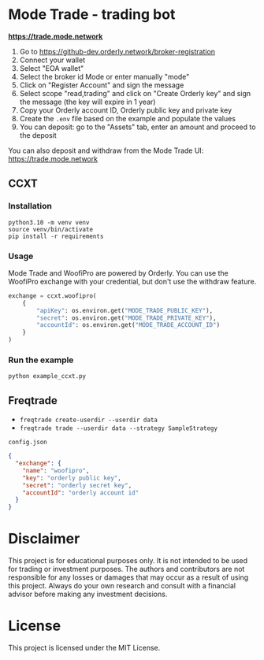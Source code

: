 # Mode Trade - trading bot

**https://trade.mode.network**

1. Go to https://github-dev.orderly.network/broker-registration
2. Connect your wallet
3. Select "EOA wallet"
4. Select the broker id Mode or enter manually "mode"
5. Click on "Register Account" and sign the message
6. Select scope "read,trading" and click on "Create Orderly key" and sign the message (the key will expire in 1 year)
7. Copy your Orderly account ID, Orderly public key and private key
8. Create the `.env` file based on the example and populate the values
9. You can deposit: go to the "Assets" tab, enter an amount and proceed to the deposit

You can also deposit and withdraw from the Mode Trade UI: https://trade.mode.network

## CCXT

### Installation

    python3.10 -m venv venv
    source venv/bin/activate
    pip install -r requirements

### Usage

Mode Trade and WoofiPro are powered by Orderly.
You can use the WoofiPro exchange with your credential, but don't use the withdraw feature.

```python
exchange = ccxt.woofipro(
    {
        "apiKey": os.environ.get("MODE_TRADE_PUBLIC_KEY"),
        "secret": os.environ.get("MODE_TRADE_PRIVATE_KEY"),
        "accountId": os.environ.get("MODE_TRADE_ACCOUNT_ID")
    }
)
```

### Run the example

    python example_ccxt.py

## Freqtrade

- `freqtrade create-userdir --userdir data`
- `freqtrade trade --userdir data --strategy SampleStrategy`

`config.json`

```json
{
  "exchange": {
    "name": "woofipro",
    "key": "orderly public key",
    "secret": "orderly secret key",
    "accountId": "orderly account id"
  }
}
```

# Disclaimer

This project is for educational purposes only. It is not intended to be used for trading or investment purposes. The authors and contributors are not responsible for any losses or damages that may occur as a result of using this project. Always do your own research and consult with a financial advisor before making any investment decisions.

# License

This project is licensed under the MIT License.
